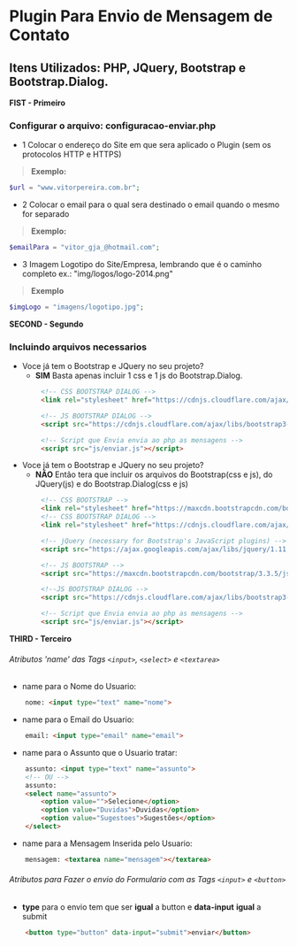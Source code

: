 # Plugin Para Envio de Mensagem de Contato
## Itens Utilizados: PHP, JQuery, Bootstrap e Bootstrap.Dialog.

**FIST - Primeiro**
### Configurar o arquivo: **configuracao-enviar.php**
- 1 Colocar o endereço do Site em que sera aplicado o Plugin (sem os protocolos HTTP e HTTPS)

> **Exemplo:**	
```php
$url = "www.vitorpereira.com.br";
```
- 2 Colocar o email para o qual sera destinado o email quando o mesmo for separado

> **Exemplo:**
```php
$emailPara = "vitor_gja_@hotmail.com";
```
* 3 Imagem Logotipo do Site/Empresa, lembrando que é o caminho completo ex.: "img/logos/logo-2014.png"

> **Exemplo**
```php
$imgLogo = "imagens/logotipo.jpg";
```

**SECOND - Segundo**

### Incluindo arquivos **necessarios**
* Voce já tem o Bootstrap e JQuery no seu projeto?
	- **SIM** Basta apenas incluir 1 css e 1 js do Bootstrap.Dialog.
```html
 		<!-- CSS BOOTSTRAP DIALOG -->	
 		<link rel="stylesheet" href="https://cdnjs.cloudflare.com/ajax/libs/bootstrap3-dialog/1.34.5/css/bootstrap-dialog.min.css">

 		<!-- JS BOOTSTRAP DIALOG -->	
 		<script src="https://cdnjs.cloudflare.com/ajax/libs/bootstrap3-dialog/1.34.5/js/bootstrap-dialog.min.js"></script>

 		<!-- Script que Envia envia ao php as mensagens -->
 		<script src="js/enviar.js"></script>
```
* Voce já tem o Bootstrap e JQuery no seu projeto?
	- **NÃO** Então tera que incluir os arquivos do Bootstrap(css e js), 
		 do JQuery(js) e do Bootstrap.Dialog(css e js)

```html
 		<!-- CSS BOOTSTRAP -->	
 		<link rel="stylesheet" href="https://maxcdn.bootstrapcdn.com/bootstrap/3.3.5/css/bootstrap.min.css">
 		<!-- CSS BOOTSTRAP DIALOG -->	
 		<link rel="stylesheet" href="https://cdnjs.cloudflare.com/ajax/libs/bootstrap3-dialog/1.34.5/css/bootstrap-dialog.min.css">	

 		<!-- jQuery (necessary for Bootstrap's JavaScript plugins) -->	
 		<script src="https://ajax.googleapis.com/ajax/libs/jquery/1.11.3/jquery.min.js"></script>	

 		<!-- JS BOOTSTRAP -->
 		<script src="https://maxcdn.bootstrapcdn.com/bootstrap/3.3.5/js/bootstrap.min.js"></script>	

 		<!--JS BOOTSTRAP DIALOG -->	
		<script src="https://cdnjs.cloudflare.com/ajax/libs/bootstrap3-dialog/1.34.5/js/bootstrap-dialog.min.js">	</script>	

 		<!-- Script que Envia envia ao php as mensagens -->	
 		<script src="js/enviar.js"></script>	
```		

**THIRD - Terceiro**
###### Atributos 'name' das Tags `<input>`, `<select>` e `<textarea>`
* name para o Nome do Usuario: 
```html
	nome: <input type="text" name="nome">
```
* name para o Email do Usuario: 
```html
	email: <input type="email" name="email">
```
* name para o Assunto que o Usuario tratar: 
```html
    assunto: <input type="text" name="assunto">
    <!-- OU -->
    assunto: 
    <select name="assunto">
    	<option value="">Selecione</option>
    	<option value="Duvidas">Duvidas</option>
    	<option value="Sugestoes">Sugestões</option>
    </select>
```
* name para a Mensagem Inserida pelo Usuario: 
```html
    mensagem: <textarea name="mensagem"></textarea>
```

###### Atributos para Fazer o envio do Formulario com as Tags `<input>` e `<button>`
* **type** para o envio tem que ser **igual** a button e **data-input** **igual** a submit
```html
    <button type="button" data-input="submit">enviar</button>
```
